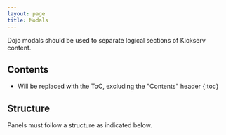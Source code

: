 ```yaml
---
layout: page
title: Modals
---
```


Dojo modals should be used to separate logical sections of Kickserv content.

## Contents

* Will be replaced with the ToC, excluding the "Contents" header
{:toc}

## Structure

Panels must follow a structure as indicated below.
